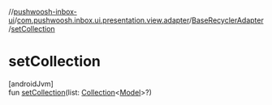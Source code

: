 //[pushwoosh-inbox-ui](../../../index.md)/[com.pushwoosh.inbox.ui.presentation.view.adapter](../index.md)/[BaseRecyclerAdapter](index.md)/[setCollection](set-collection.md)

# setCollection

[androidJvm]\
fun [setCollection](set-collection.md)(list: [Collection](https://kotlinlang.org/api/latest/jvm/stdlib/kotlin-stdlib/kotlin.collections/-collection/index.html)&lt;[Model](index.md)&gt;?)
